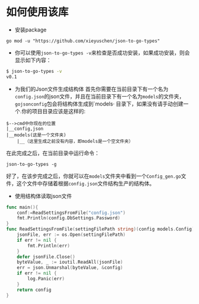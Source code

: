 # 如何使用该库
- 安装package
```
go mod -u "https://github.com/xieyuschen/json-to-go-types"
```
- 你可以使用`json-to-go-types -v`来检查是否成功安装，如果成功安装，则会显示如下内容：
```sh
$ json-to-go-types -v
v0.1
```
- 为我们的Json文件生成结构体
首先你需要在当前目录下有一个名为`config.json`的json文件，并且在当前目录下有一个名为`models`的文件夹，`gojsonconfig`包会将结构体生成到`models·
目录下，如果没有请手动创建一个.你的项目目录应该是这样的:
```
$-->cmd中你现在的位置
|__config,json
|__models(这是一个文件夹)
    |__（这里生成之前没有内容，即models是一个空文件夹）
```
在此完成之后，在当前目录中运行命令：
```
json-to-go-types -g
```
好了，在该步完成之后，你就可以在`models`文件夹中看到一个`Config_gen.go`文件，这个文件中存储着根据`config.json`文件结构生产的结构体。

- 使用结构体读取json文件
```go
func main(){
	conf:=ReadSettingsFromFile("config.json")
	fmt.Println(config.DbSettings.Password)
}
func ReadSettingsFromFile(settingFilePath string)(config models.Config){
	jsonFile, err := os.Open(settingFilePath)
	if err != nil {
		fmt.Println(err)
	}
	defer jsonFile.Close()
	byteValue, _ := ioutil.ReadAll(jsonFile)
	err = json.Unmarshal(byteValue, &config)
	if err != nil {
		log.Panic(err)
	}
	return config
}
```